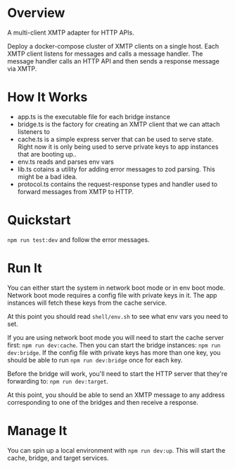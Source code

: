 # Overview

A multi-client XMTP adapter for HTTP APIs.

Deploy a docker-compose cluster of XMTP clients on a single host. Each XMTP
client listens for messages and calls a message handler. The message handler
calls an HTTP API and then sends a response message via XMTP.

# How It Works

- app.ts is the executable file for each bridge instance
- bridge.ts is the factory for creating an XMTP client that we can attach
  listeners to
- cache.ts is a simple express server that can be used to serve state. Right now
  it is only being used to serve private keys to app instances that are booting
  up..
- env.ts reads and parses env vars
- lib.ts cotains a utility for adding error messages to zod parsing. This might
  be a bad idea.
- protocol.ts contains the request-response types and handler used to forward
  messages from XMTP to HTTP.

# Quickstart

`npm run test:dev` and follow the error messages.

# Run It

You can either start the system in network boot mode or in env boot mode.
Network boot mode requires a config file with private keys in it. The app
instances will fetch these keys from the cache service.

At this point you should read `shell/env.sh` to see what env vars you need to
set.

If you are using network boot mode you will need to start the cache server
first: `npm run dev:cache`. Then you can start the bridge instances: `npm run
dev:bridge`. If the config file with private keys has more than one key, you
should be able to run `npm run dev:bridge` once for each key.

Before the bridge will work, you'll need to start the HTTP server that they're
forwarding to: `npm run dev:target`.

At this point, you should be able to send an XMTP message to any address
corresponding to one of the bridges and then receive a response.

# Manage It

You can spin up a local environment with `npm run dev:up`. This will start the
cache, bridge, and target services.

